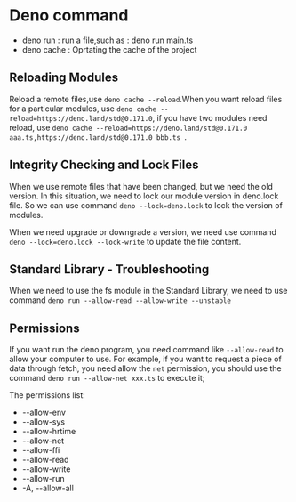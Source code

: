 # Deno command
- deno run : run a file,such as : deno run main.ts
- deno cache : Oprtating the cache of the project 

## Reloading Modules
Reload a remote files,use `deno cache --reload`.When you want reload files for a particular modules, use `deno cache --reload=https://deno.land/std@0.171.0`, if you have two modules need reload, use `deno cache --reload=https://deno.land/std@0.171.0 aaa.ts,https://deno.land/std@0.171.0 bbb.ts `.

## Integrity Checking and Lock Files
When we use remote files that have been changed, but we need the old version. In this situation, we need to lock our module version in deno.lock file. So we can use command `deno --lock=deno.lock` to lock the version of modules.

When we need upgrade or downgrade a version, we need use command `deno --lock=deno.lock --lock-write` to update the file content.

## Standard Library - Troubleshooting
When we need to use the fs module in the Standard Library, we need to use command `deno run --allow-read --allow-write --unstable`

## Permissions
If you want run the deno program, you need command like `--allow-read` to allow your computer to use. For example, if you want to request a piece of data through fetch, you need allow the `net` permission, you should use the command `deno run --allow-net xxx.ts` to execute it;

The permissions list:
- --allow-env
- --allow-sys
- --allow-hrtime
- --allow-net
- --allow-ffi
- --allow-read
- --allow-write
- --allow-run
- -A, --allow-all








